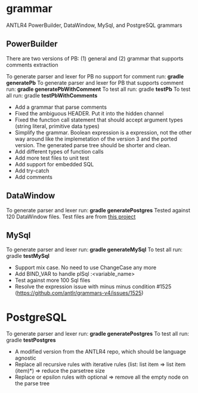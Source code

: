 # grammar
ANTLR4 PowerBuilder, DataWindow, MySql, and PostgreSQL grammars

## PowerBuilder
There are two versions of PB: (1) general and (2) grammar that supports comments extraction

To generate parser and lexer for PB no support for comment run: **gradle generatePb**
To generate parser and lexer for PB that supports comment run: **gradle generatePbWithComment**
To test all run: gradle **testPb**
To test all run: gradle **testPbWithComments**

- Add a grammar that parse comments
- Fixed the ambiguous HEADER.  Put it into the hidden channel
- Fixed the function call statement that should accept argument types (string literal, primitive data types)
- Simplify the grammar.  Boolean expression is a expression, not the other way around like the implemetation of the version 3 and the ported version.  The generated parse tree should be shorter and clean.
- Add different types of function calls
- Add more test files to unit test
- Add support for embedded SQL
- Add try-catch
- Add comments

## DataWindow
To generate parser and lexer run: **gradle generatePostgres**
Tested against 120 DataWindow files.
Test files are from [this project](https://github.com/gmai2006/powerbuilder-pbl-dump/tree/master/test)

## MySql
To generate parser and lexer run: **gradle generateMySql**
To test all run: gradle **testMySql**
- Support mix case.  No need to use ChangeCase any more
- Add BIND_VAR to handle plSql :<variable_name>
- Test against more 100 Sql files
- Resolve the expression issue with minus minus  condition #1525 (https://github.com/antlr/grammars-v4/issues/1525)
# PostgreSQL
To generate parser and lexer run: **gradle generatePostgres**
To test all run: gradle **testPostgres**
- A modified version from the ANTLR4 repo, which should be language agnostic
- Replace all recursive rules with iterative rules (list: list item => list item (item)*) => reduce the parsetree size
- Replace or epsilon rules with optional => remove all the empty node on the parse tree
